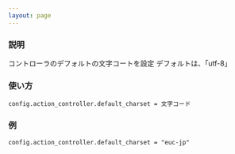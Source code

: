 ```yaml
---
layout: page
---
```

### 説明
コントローラのデフォルトの文字コートを設定
デフォルトは、「utf-8」

### 使い方
    config.action_controller.default_charset = 文字コード

### 例
    config.action_controller.default_charset = "euc-jp"